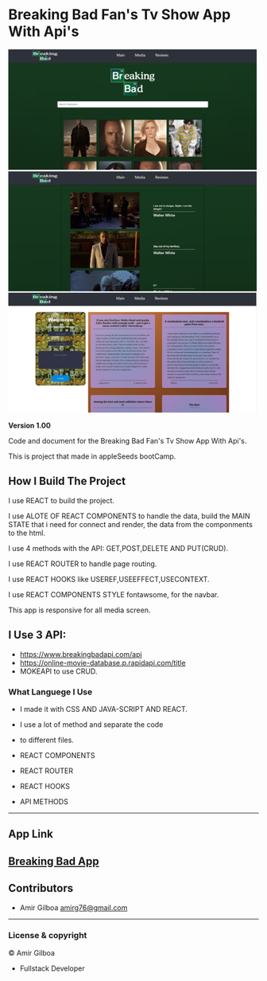 # Breaking Bad Fan's Tv Show App With Api's

<img src="/public/assets/screen-shots/home-page.png" width="500">
<img src="/public/assets/screen-shots/media-page.png" width="500">
<img src="/public/assets/screen-shots/review-page.png" width="500">



**Version 1.00**

Code and document for the Breaking Bad Fan's Tv Show App With Api's.

This is project that made in appleSeeds bootCamp.

## How I Build The Project

I use REACT to build the project.

I use ALOTE OF REACT COMPONENTS to handle the data,
build the MAIN STATE that i need for connect and render,
the data from the componments to the html.

I use 4 methods with the API: GET,POST,DELETE AND PUT(CRUD).

I use REACT ROUTER to handle page routing.

I use REACT HOOKS like USEREF,USEEFFECT,USECONTEXT.

I use REACT COMPONENTS STYLE fontawsome, for the navbar.

This app is responsive for all media screen.

## I Use 3 API:

- https://www.breakingbadapi.com/api
- https://online-movie-database.p.rapidapi.com/title
- MOKEAPI to use CRUD.

### What Languege I Use

- I made it with CSS AND JAVA-SCRIPT AND REACT.
- I use a lot of method and separate the code
- to different files.

- REACT COMPONENTS
- REACT ROUTER
- REACT HOOKS
- API METHODS

---

## App Link
[Breaking Bad App](https://golden-kheer-a46e9d.netlify.app/)
---

## Contributors

- Amir Gilboa <amirg76@gmail.com>

---

### License & copyright

© Amir Gilboa

- Fullstack Developer

